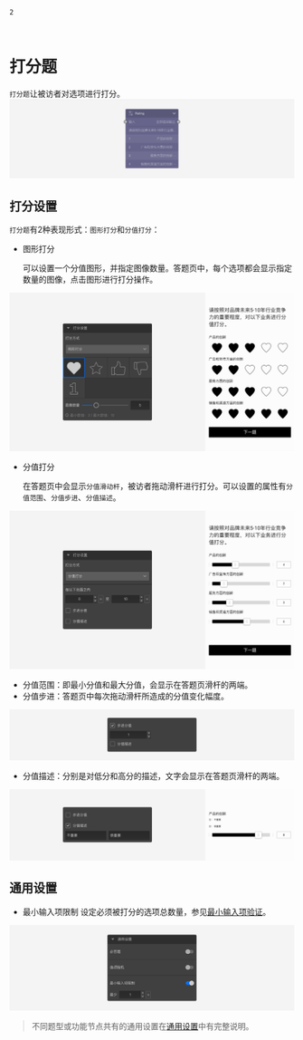 ```index
2
```

```tag

```

```summary

```
# 打分题

`打分题`让被访者对选项进行打分。
<img src='../assets/questionnaireNodes/02rating/node.png'>

## 打分设置

`打分题`有2种表现形式：`图形打分`和`分值打分`：

+ 图形打分
  
  可以设置一个分值图形，并指定图像数量。答题页中，每个选项都会显示指定数量的图像，点击图形进行打分操作。

<img src='../assets/questionnaireNodes/02rating/section.png'>

+ 分值打分

  在答题页中会显示`分值滑动杆`，被访者拖动滑杆进行打分。可以设置的属性有`分值范围`、`分值步进`、`分值描述`。

<img src='../assets/questionnaireNodes/02rating/slider-section.png'>

  + 分值范围：即最小分值和最大分值，会显示在答题页滑杆的两端。
  + 分值步进：答题页中每次拖动滑杆所造成的分值变化幅度。
  
<img src='../assets/questionnaireNodes/02rating/slider-step.png'>

  + 分值描述：分别是对低分和高分的描述，文字会显示在答题页滑杆的两端。

<img src='../assets/questionnaireNodes/02rating/slider-label.png'>

## 通用设置

+ 最小输入项限制
设定必须被打分的选项总数量，参见[最小输入项验证](../../11nodeSettings/05questionGeneralSetting/03inputLimits.md)。

<img src='../assets/questionnaireNodes/02rating/common.png'>

> 不同题型或功能节点共有的通用设置在[通用设置](../../11nodeSettings/concept.md)中有完整说明。

